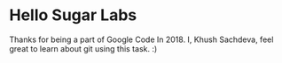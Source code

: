 # Hello Sugar Labs

Thanks for being a part of Google Code In 2018. I, Khush Sachdeva, feel great to learn about git using this task. :)
